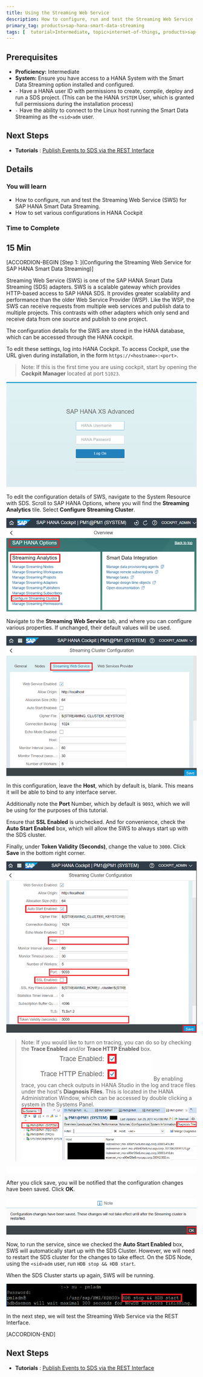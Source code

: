 ```yaml
---
title: Using the Streaming Web Service
description: How to configure, run and test the Streaming Web Service (SWS) for SAP HANA Smart Data Streaming
primary_tag: products>sap-hana-smart-data-streaming
tags: [  tutorial>Intermediate, topic>internet-of-things, products>sap-hana-smart-data-streaming, products>sap-hana\,-express-edition   ]
---
```

## Prerequisites
 - **Proficiency:** Intermediate
 - **System:** Ensure you have access to a HANA System with the Smart Data Streaming option installed and configured.
 - `-` Have a HANA user ID with permissions to create, compile, deploy and run a SDS project. (This can be the HANA `SYSTEM` User, which is granted full permissions during the installation process)
 - `-` Have the ability to connect to the Linux host running the Smart Data Streaming as the `<sid>adm` user.


## Next Steps
- **Tutorials** : [Publish Events to SDS via the REST Interface](https://www.sap.com/portugal/developer/tutorials/sds-rest-publish.html)

## Details
### You will learn
 - How to configure, run and test the Streaming Web Service (SWS) for SAP HANA Smart Data Streaming.
 - How to set various configurations in HANA Cockpit

### Time to Complete
**15 Min**
---

[ACCORDION-BEGIN [Step 1: ](Configuring the Streaming Web Service for SAP HANA Smart Data Streaming)]

Streaming Web Service (SWS) is one of the SAP HANA Smart Data Streaming (SDS) adapters. SWS is a scalable gateway which provides HTTP-based access to SAP HANA SDS. It provides greater scalability and performance than the older Web Service Provider (WSP). Like the WSP, the SWS can receive requests from multiple web services and publish data to multiple projects.  This contrasts with other adapters which only send and receive data from one source and publish to one project.

The configuration details for the SWS are stored in the HANA database, which can be accessed through the HANA cockpit.

To edit these settings, log into HANA Cockpit. To access Cockpit, use the URL given during installation, in the form `https://<hostname>:<port>`.

> Note: If this is the first time you are using cockpit, start by opening the **Cockpit Manager** located at port `51023`.

![Cockpit Login](cockpit_login.png)

To edit the configuration details of SWS, navigate to the System Resource with SDS. Scroll to SAP HANA Options, where you will find the **Streaming Analytics** tile. Select **Configure Streaming Cluster**.

![Streaming Analytics Tile](sds_tile.png)

Navigate to the **Streaming Web Service** tab, and where you can configure various properties. If unchanged, their default values will be used.

![Streaming Web Service Configuration](streaming_web_service.png)

In this configuration, leave the **Host**, which by default is, blank. This means it will be able to bind to any interface server.

Additionally note the **Port** Number, which by default is `9093`, which we will be using for the purposes of this tutorial.

Ensure that **SSL Enabled** is unchecked. And for convenience, check the **Auto Start Enabled** box, which will allow the SWS to always start up with the SDS cluster.

Finally, under **Token Validity (Seconds)**, change the value to `3000`. Click **Save** in the bottom right corner.

![SWS Configuration Properties](sws_configuration.png)

> Note: If you would like to turn on tracing, you can do so by checking the **Trace Enabled** and/or **Trace HTTP Enabled** box.
![Enable Trace](enable_trace.png)
By enabling trace, you can check outputs in HANA Studio in the log and trace files under the host's **Diagnosis Files**. This is located in the HANA Administration Window, which can be accessed by double clicking a system in the Systems Panel.
![Diagnosis Files](diagnosis_files.png)

![Nothing](nothing.png)

After you click save, you will be notified that the configuration changes have been saved. Click **OK**.

![Saved Changes](saved_changes.png)

Now, to run the service, since we checked the **Auto Start Enabled** box, SWS will automatically start up with the SDS Cluster. However, we will need to restart the SDS cluster for the changes to take effect. On the SDS Node, using the `<sid>adm` user, run `HDB stop && HDB start`.

When the SDS Cluster starts up again, SWS will be running.

![HDB Start and Stop](hdbstart_stop.png)

In the next step, we will test the Streaming Web Service via the REST Interface.


[ACCORDION-END]

## Next Steps
- **Tutorials** : [Publish Events to SDS via the REST Interface](https://www.sap.com/portugal/developer/tutorials/sds-rest-publish.html)
